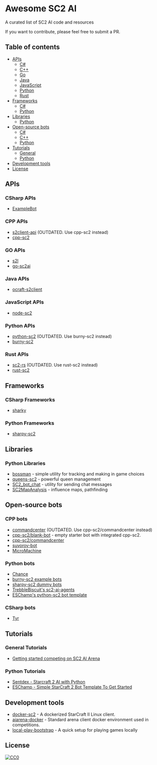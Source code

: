 # Awesome SC2 AI 
A curated list of SC2 AI code and resources

If you want to contribute, please feel free to submit a PR.

## Table of contents

  - [APIs](#apis)
    - [C#](#csharp-apis)
    - [C++](#cpp-apis)
    - [Go](#go-apis)
    - [Java](#java-apis)
    - [JavaScript](#javascript-apis)
    - [Python](#python-apis)
    - [Rust](#rust-apis)
  - [Frameworks](#frameworks)
    - [C#](#csharp-frameworks)
    - [Python](#python-frameworks)
  - [Libraries](#libraries)
    - [Python](#python-libraries)
  - [Open-source bots](#open-source-bots)
    - [C#](#csharp-bots)
    - [C++](#cpp-bots)
    - [Python](#python-bots)
  - [Tutorials](#tutorials)
    - [General](#general-tutorials)
    - [Python](#python-tutorials)
  - [Development tools](#development-tools)
  - [License](#license)

## APIs

### CSharp APIs

* [ExampleBot](https://github.com/SimonPrins/ExampleBot)

### CPP APIs

* [s2client-api](https://github.com/Blizzard/s2client-api) (OUTDATED. Use cpp-sc2 instead)
* [cpp-sc2](https://github.com/cpp-sc2/cpp-sc2)

### GO APIs

* [s2l](https://github.com/aiseeq/s2l)
* [go-sc2ai](https://github.com/chippydip/go-sc2ai)

### Java APIs

* [ocraft-s2client](https://github.com/ocraft/ocraft-s2client)

### JavaScript APIs

* [node-sc2](https://github.com/node-sc2/core)

### Python APIs
* [python-sc2](https://github.com/dentosal/python-sc2) (OUTDATED. Use burny-sc2 instead)
* [burny-sc2](https://github.com/BurnySc2/python-sc2)

### Rust APIs
* [sc2-rs](https://github.com/awestlake87/sc2-rs) (OUTDATED. Use rust-sc2 instead)
* [rust-sc2](https://github.com/UltraMachine/rust-sc2)

## Frameworks

### CSharp Frameworks

* [sharky](https://github.com/sharknice/Sharky)

### Python Frameworks
* [sharpy-sc2](https://github.com/DrInfy/sharpy-sc2)

## Libraries

### Python Libraries

* [bossman](https://github.com/lladdy/bossman) - simple utility for tracking and making in game choices
* [queens-sc2](https://github.com/raspersc2/queens-sc2) - powerful queen management
* [SC2_bot_chat](https://github.com/savelas81/SC2_bot_chat) - utility for sending chat messages
* [SC2MapAnalysis](https://github.com/spudde123/SC2MapAnalysis) - influence maps, pathfinding

## Open-source bots

### CPP bots

* [commandcenter](https://github.com/davechurchill/commandcenter) (OUTDATED. Use cpp-sc2/commandcenter instead)
* [cpp-sc2/blank-bot](https://github.com/cpp-sc2/blank-bot) - empty starter bot with integrated cpp-sc2.
* [cpp-sc2/commandcenter](https://github.com/cpp-sc2/commandcenter)
* [suvorov-bot](https://github.com/alkurbatov/suvorov-bot)
* [MicroMachine](https://github.com/RaphaelRoyerRivard/MicroMachine)

### Python bots

* [Chance](https://github.com/lladdy/chance-sc2)
* [burny-sc2 example bots](https://github.com/BurnySc2/python-sc2/tree/develop/examples)
* [sharpy-sc2 dummy bots](https://github.com/DrInfy/sharpy-sc2/tree/develop/dummies)
* [TrebbleBiscuit's sc2-ai-agents](https://github.com/TrebbleBiscuit/sc2-ai-agents/)
* [ESChamp's python-sc2 bot template](https://github.com/eschampstudio/python-sc2-bot-template)

### CSharp bots

* [Tyr](https://github.com/SimonPrins/TyrSc2)

## Tutorials

### General Tutorials
* [Getting started competing on SC2 AI Arena](https://aiarena.net/wiki/bot-development/getting-started/)

### Python Tutorials

* [Sentdex - Starcraft 2 AI with Python](https://www.youtube.com/watch?v=HlLK5BA0wT0&list=PLQVvvaa0QuDcBby2qVDsDv41GghEQfr5E)
* [ESChamp - Simple StarCraft 2 Bot Template To Get Started](https://community.eschamp.com/t/simple-starcraft-2-bot-template-to-get-started/155)

## Development tools

* [docker-sc2](https://github.com/cpp-sc2/docker-sc2) - A dockerized StarCraft II Linux client.
* [aiarena-docker](https://github.com/aiarena/aiarena-docker) - Standard arena client docker environment used in competitions.
* [local-play-bootstrap](https://github.com/aiarena/local-play-bootstrap) - A quick setup for playing games locally

## License

[![CC0](https://licensebuttons.net/p/zero/1.0/88x31.png)](https://creativecommons.org/publicdomain/zero/1.0/)

